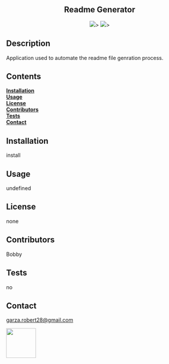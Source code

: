 


<h2 align="center">Readme Generator</h2>


<p align="center" margin="45px">
<a>
<img src="https://img.shields.io/badge/Author%3A-Bobby%20Garza-red"/>></>
</a>

<a>
<img src="https://img.shields.io/badge/Release%3A-1.0-blue"/>></>
</a>
</p>

## Description
Application used to automate the readme file genration process.


## Contents<br>
**[Installation](#Installation)**<br>
**[Usage](#Usage)**<br>
**[License](#License)**</br>
**[Contributors](#Contributors)**<br>
**[Tests](#Tests)**<br>
**[Contact](#Contact)**<br>

## **Installation**<br>
install

## **Usage**<br>
undefined

## **License**<br>
none

## **Contributors**<br>
Bobby

## **Tests**<br>
no

## **Contact**<br>
garza.robert28@gmail.com<br>

<img src="https://avatars1.githubusercontent.com/u/60717031?v=4" class="profile" align="left" height="80"/>

